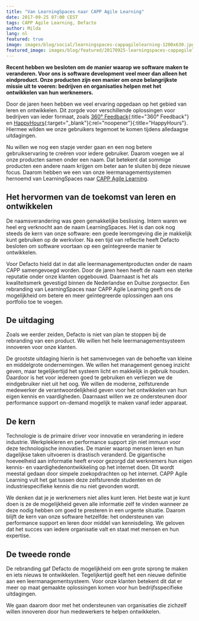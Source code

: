 ```yaml
---
title: "Van LearningSpaces naar CAPP Agile Learning"
date: 2017-09-25 07:00 CEST
tags: CAPP Agile Learning, Defacto
author: Milda
lang: nl
featured: true
image: images/blog/social/learningspaces-cappagilelearning-1200x630.jpg
featured_image: images/blog/featured/20170925-learningspaces-cappagilelearning.jpg
---
```


__Recent hebben we besloten om de manier waarop we software maken te veranderen. Voor ons is software development veel meer dan alleen het eindproduct. Onze producten zijn een manier om onze belangrijkste missie uit te voeren: bedrijven en organisaties helpen met het ontwikkelen van hun werknemers.__

Door de jaren heen hebben we veel ervaring opgedaan op het gebied van leren en ontwikkelen. Dit zorgde voor verschillende oplossingen voor bedrijven van ieder formaat, zoals [360° Feedback](/360-feedback/){:title="360° Feedback"} en [HappyHours](https://github.com/DefactoSoftware/hours){:target="_blank"}{:rel="noopener"}{:title="HappyHours"}. Hiermee wilden we onze gebruikers tegemoet te komen tijdens alledaagse uitdagingen.

Nu willen we nog een stapje verder gaan en een nog betere gebruikservaring te creëren voor iedere gebruiker. Daarom voegen we al onze producten samen onder een naam. Dat betekent dat sommige producten een andere naam krijgen om beter aan te sluiten bij deze nieuwe focus. Daarom hebben we een van onze leermanagementsystemen hernoemd van LearningSpaces naar [CAPP Agile Learning](/capp-agile-learning/).

## Het hervormen van de toekomst van leren en ontwikkelen

De naamsverandering was geen gemakkelijke beslissing. Intern waren we heel erg verknocht aan de naam LearningSpaces. Het is dan ook nog steeds de kern van onze software: een goede leeromgeving die je makkelijk kunt gebruiken op de werkvloer. Na een tijd van reflectie heeft Defacto besloten om software voortaan op een geïntegreerde manier te ontwikkelen.

Voor Defacto hield dat in dat alle leermanagementproducten onder de naam CAPP samengevoegd worden. Door de jaren heen heeft de naam een sterke reputatie onder onze klanten opgebouwd. Daarnaast is het als kwaliteitsmerk gevestigd binnen de Nederlandse en Duitse zorgsector. Een rebranding van LearningSpaces naar CAPP Agile Learning geeft ons de mogelijkheid om betere en meer geïntegreerde oplossingen aan ons portfolio toe te voegen.

## De uitdaging

Zoals we eerder zeiden, Defacto is niet van plan te stoppen bij de rebranding van een product. We willen het hele leermanagementsysteem innoveren voor onze klanten.

De grootste uitdaging hierin is het samenvoegen van de behoefte van kleine en middelgrote ondernemingen. We willen het management genoeg inzicht geven, maar tegelijkertijd het systeem licht en makkelijk in gebruik houden. Daardoor is het voor iedereen goed te gebruiken en verliezen we de eindgebruiker niet uit het oog. We willen de moderne, zelfsturende medewerker de verantwoordelijkheid geven voor het ontwikkelen van hun eigen kennis en vaardigheden. Daarnaast willen we ze ondersteunen door performance support on-demand mogelijk te maken vanaf ieder apparaat.

## De kern

Technologie is de primaire driver voor innovatie en verandering in iedere industrie. Werkplekleren en performance support zijn niet immuun voor deze technologische innovaties. De manier waarop mensen leren en hun dagelijkse taken uitvoeren is drastisch veranderd. De gigantische hoeveelheid aan informatie heeft ervoor gezorgd dat werknemers hun eigen kennis- en vaardighedenontwikkeling op het internet doen. Dit wordt meestal gedaan door simpele zoekopdrachten op het internet. CAPP Agile Learning vult het gat tussen deze zelfsturende studenten en de industriespecifieke kennis die nu niet gevonden wordt.

We denken dat je je werknemers niet alles kunt leren. Het beste wat je kunt doen is ze de mogelijkheid geven alle informatie zelf te vinden wanneer ze deze nodig hebben om goed te presteren in een urgente situatie. Daarom blijft de kern van onze software hetzelfde: het ondersteunen van performance support en leren door middel van kennisdeling. We geloven dat het succes van iedere organisatie valt en staat met mensen en hun expertise.

## De tweede ronde

De rebranding gaf Defacto de mogelijkheid om een grote sprong te maken en iets nieuws te ontwikkelen. Tegelijkertijd geeft het een nieuwe definitie aan een leermanagementsysteem. Voor onze klanten betekent dit dat er meer op maat gemaakte oplossingen komen voor hun bedrijfsspecifieke uitdagingen.

We gaan daarom door met het ondersteunen van organisaties die zichzelf willen innoveren door hun medewerkers te helpen ontwikkelen.
